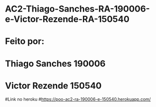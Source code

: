 # AC2-Thiago-Sanches-RA-190006-e-Victor-Rezende-RA-150540


# Feito por:
# Thiago Sanches 190006
# Victor Rezende 150540

#Link no heroku
#https://poo-ac2-ra-190006-e-150540.herokuapp.com/
